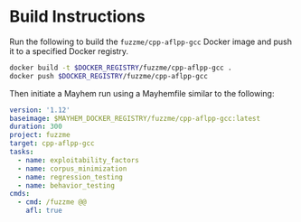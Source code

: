 # Build Instructions

Run the following to build the `fuzzme/cpp-aflpp-gcc` Docker image and push it to a specified Docker registry.

```sh
docker build -t $DOCKER_REGISTRY/fuzzme/cpp-aflpp-gcc .
docker push $DOCKER_REGISTRY/fuzzme/cpp-aflpp-gcc
```

Then initiate a Mayhem run using a Mayhemfile similar to the following:

```yaml
version: '1.12'
baseimage: $MAYHEM_DOCKER_REGISTRY/fuzzme/cpp-aflpp-gcc:latest
duration: 300
project: fuzzme
target: cpp-aflpp-gcc
tasks:
  - name: exploitability_factors
  - name: corpus_minimization
  - name: regression_testing
  - name: behavior_testing
cmds:
  - cmd: /fuzzme @@
    afl: true
```